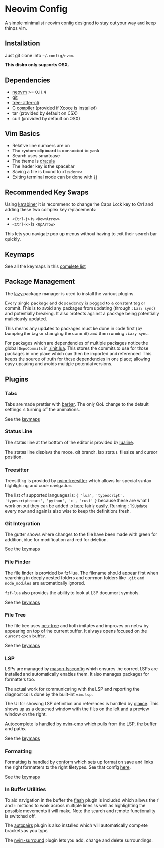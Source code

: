 # Neovim Config

A simple minimalist neovim config designed to stay out your way and keep things vim.

## Installation

Just git clone into `~/.config/nvim`.

**This distro only supports OSX.**

## Dependencies

- [neovim](https://neovim.io/) >= 0.11.4
- [git](https://git-scm.com/)
- [tree-sitter-cli](https://github.com/tree-sitter/tree-sitter/blob/master/crates/cli/README.md)
- [C compiler](https://docs.rs/cc/latest/cc/#compile-time-requirements) (provided if Xcode is installed)
- tar (provided by default on OSX)
- curl (provided by default on OSX)

## Vim Basics

- Relative line numbers are on
- The system clipboard is connected to yank
- Search uses smartcase
- The theme is [dracula](https://github.com/Mofiqul/dracula.nvim)
- The leader key is the spacebar
- Saving a file is bound to `<leader>w`
- Exiting terminal mode can be done with `jj`

## Recommended Key Swaps

Using [karabiner](https://karabiner-elements.pqrs.org/) it is recommend to change
the Caps Lock key to Ctrl and adding these two complex key replacements:

- `<Ctrl-j>` is `<DownArrow>`
- `<Ctrl-k>` is `<UpArrow>`

This lets you navigate pop up menus without having to exit their search bar quickly.

## Keymaps

See all the keymaps in this [complete list](./keymap.md)

## Package Management

The [lazy](https://github.com/folke/lazy.nvim) package manager is used to install the
various plugins.

Every single package and dependency is pegged to a constant tag or commit. This is to
avoid any packages from updating (through `:Lazy sync`) and potentially breaking. It
also protects against a package being potentially maliciously updated.

This means any updates to packages must be done in code first (by bumping the tag or
changing the commit) and then running `:Lazy sync`.

For packages which are dependencies of multiple packages notice the global `DepsCommits`
in [./init.lua](./init.lua). This stores the commits to use for those packages in one
place which can then be imported and referenced. This keeps the source of truth for
those dependencies in one place; allowing easy updating and avoids multiple potential
versions.

## Plugins

### Tabs

Tabs are made prettier with [barbar](https://github.com/romgrk/barbar.nvim). The only QoL
change to the default settings is turning off the animations.

See the [keymaps](./keymap.md#tabs)

### Status Line

The status line at the bottom of the editor is provided by [lualine](https://github.com/nvim-lualine/lualine.nvim).

The status line displays the mode, git branch, lsp status, filesize and cursor position.

### Treesitter

Treesitting is provided by [nvim-treesitter](https://github.com/nvim-treesitter/nvim-treesitter/tree/main) which allows
for special syntax highlighting and code navigation.

The list of supported languages is: `{ 'lua', 'typescript', 'typescriptreact', 'python', 'c', 'rust' }` because these are
what I work on but they can be added to [here](./lua/plugins/treesitter.lua) fairly easily. Running `:TSUpdate` every now
and again is also wise to keep the definitions fresh.

### Git Integration

The gutter shows where changes to the file have been made with green for addition, blue for modification and red for deletion.

See the [keymaps](./keymap.md#git)

### File Finder

The file finder is provided by [fzf-lua](https://github.com/ibhagwan/fzf-lua). The filename should appear first when searching
in deeply nested folders and common folders like `.git` and `node_modules` are automatically ignored.

`fzf-lua` also provides the ability to look at LSP document symbols.

See the [keymaps](./keymap.md#file-finder)

### File Tree

The file tree uses [neo-tree](https://github.com/nvim-neo-tree/neo-tree.nvim) and both imitates and improves on netrw by appearing
on top of the current buffer. It always opens focused on the current open buffer.

See the [keymaps](./keymap.md#file-tree)

### LSP

LSPs are managed by [mason-lspconfig](https://github.com/mason-org/mason-lspconfig.nvim/tree/main) which ensures the correct LSPs are
installed and automatically enables them. It also manages packages for formatters too.

The actual work for communicating with the LSP and reporting the diagnostics is done by the built-int `vim.lsp`.

The UI for showing LSP definition and references is handled by [glance](https://github.com/DNLHC/glance.nvim). This shows up as a
detached window with the files on the left and a preview window on the right.

Autocomplete is handled by [nvim-cmp](https://github.com/hrsh7th/nvim-cmp) which pulls from the LSP, the buffer and paths.

See the [keymaps](./keymap.md#lsp)

### Formatting

Formatting is handled by [conform](https://github.com/stevearc/conform.nvim) which sets up format on save and links the right formatters
to the right filetypes. See that config [here](./lua/plugins/conform.lua).

See the [keymaps](./keymap.md#formatting)

### In Buffer Utilities

To aid navigation in the buffer the [flash](https://github.com/folke/flash.nvim) plugin is included which allows the `f` and `t` motions
to work across multiple lines as well as highlighting the possible movements it will make. Note the search and remote functionality is
switched off.

The [autopairs](https://github.com/windwp/nvim-autopairs) plugin is also installed which will automatically complete brackets as you type.

The [nvim-surround](https://github.com/kylechui/nvim-surround/tree/main) plugin lets you add, change and delete surroundings.

